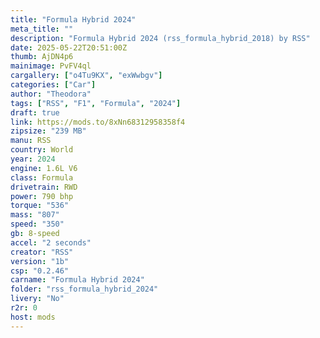 ```yaml
---
title: "Formula Hybrid 2024"
meta_title: ""
description: "Formula Hybrid 2024 (rss_formula_hybrid_2018) by RSS"
date: 2025-05-22T20:51:00Z
thumb: AjDN4p6
mainimage: PvFV4ql
cargallery: ["o4Tu9KX", "exWwbgv"]
categories: ["Car"]
author: "Theodora"
tags: ["RSS", "F1", "Formula", "2024"]
draft: true
link: https://mods.to/8xNn68312958358f4
zipsize: "239 MB"
manu: RSS
country: World
year: 2024
engine: 1.6L V6
class: Formula
drivetrain: RWD
power: 790 bhp 
torque: "536"
mass: "807"
speed: "350"
gb: 8-speed
accel: "2 seconds"
creator: "RSS"
version: "1b"
csp: "0.2.46"
carname: "Formula Hybrid 2024"
folder: "rss_formula_hybrid_2024"
livery: "No"
r2r: 0
host: mods
---
```

